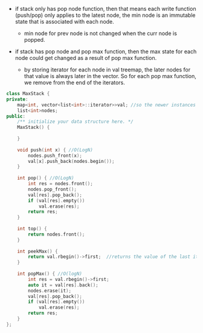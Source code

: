 - if stack only has pop node function, then that means each write function (push/pop) only applies to the latest node, the min node is an immutable state that is associated with each node.
    - min node for prev node is not changed when the curr node is popped.

- if stack has pop node and pop max function, then the max state for each node could get changed as a result of pop max function. 
    - by storing iterator for each node in val treemap, the later nodes for that value is always later in the vector. So for each pop max function, we remove from the end of the iterators.

```cpp
class MaxStack {
private:
    map<int, vector<list<int>::iterator>>val; //so the newer instances are at the back
    list<int>nodes;
public:
    /** initialize your data structure here. */
    MaxStack() {
        
    }
    
    void push(int x) { //O(LogN)
        nodes.push_front(x);
        val[x].push_back(nodes.begin());
    }
    
    int pop() { //O(LogN)
        int res = nodes.front();
        nodes.pop_front();
        val[res].pop_back();
        if (val[res].empty()) 
            val.erase(res);
        return res;
    }
    
    int top() {
        return nodes.front();
    }
    
    int peekMax() {
        return val.rbegin()->first;  //returns the value of the last item in value treemap
    }
    
    int popMax() { //O(logN)
        int res = val.rbegin()->first;
        auto it = val[res].back(); 
        nodes.erase(it);
        val[res].pop_back();
        if (val[res].empty()) 
            val.erase(res);
        return res;
    }
};
```
